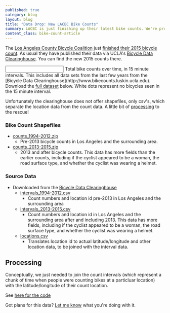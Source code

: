 ```yaml
---
published: true
category: blog
layout: blog
title: "Data Drop: New LACBC Bike Counts"
summary: LACBC is just finishing up their latest bike counts. We're providing some ready-to-go shapefile data of their results.
content_class: bike-count-article
---
```


The [Los Angeles County Bicycle Coalition](http://la-bike.org) just
[finished their 2015 bicycle
count](http://la-bike.org/events/los-angeles-bike-ped-count-2015). As
usual they have published their data via UCLA's [Bicycle Data
Clearinghouse](http://www.bikecounts.luskin.ucla.edu). You can find the
new 2015 counts there.

<script src='https://api.tiles.mapbox.com/mapbox.js/v2.2.1/mapbox.js'></script>
<link href='https://api.tiles.mapbox.com/mapbox.js/v2.2.1/mapbox.css' rel='stylesheet' />
<script src="/js/config.js"></script>
<script src="/js/bike_count_map.js"></script>
<script src="/bower_components/seiyria-bootstrap-slider/js/bootstrap-slider.js"></script>
<link href='/bower_components/seiyria-bootstrap-slider/css/bootstrap-slider.css' rel='stylesheet' />
<div class='article-splash'>
  <div id='map'>
  </div>
  <div class='article-caption'>
    <input class="slider" />
    Total bike counts over time, in 15 minute intervals. This includes
    all data sets from the last few years from the [Bicycle Data
    Clearinghouse](http://www.bikecounts.luskin.ucla.edu).  Download the
    <a href="#bike-count-shapefiles">full dataset</a> below. White dots
    represent no bicycles seen in the 15 minute interval.
  </div>
</div>
<script>
  $(function(){
    var application = new BikeCountMap($("#map"));
  });
</script>

Unfortunately the clearinghouse does not offer shapefiles, only csv's,
which separate the location data from the count data. A little bit of
[processing](#processing) to the rescue!

<a name='bike-count-shapefiles'></a>
### Bike Count Shapefiles

 * [<i class="fa fa-file"></i> counts_1994-2012.zip](https://s3-us-west-1.amazonaws.com/collision-la/data/2015-11-3-LACBC-bike-count-data/counts_1994-2012.zip)
   * Pre-2013 bicycle counts in Los Angeles and the
   surrounding area.
 * [<i class="fa fa-file"></i> counts_2013-2015.zip](https://s3-us-west-1.amazonaws.com/collision-la/data/2015-11-3-LACBC-bike-count-data/counts_2013-2015.zip)
   * 2013 and after bicycle counts. This data has more fields than the
   earlier counts, including if the cyclist appeared to be a woman, the
   road surface type, and whether the cyclist was wearing a helmet.

### Source Data

 * Downloaded from the [Bicycle Data
  Clearinghouse](http://www.bikecounts.luskin.ucla.edu)
   * [<i class="fa fa-file"></i>
   intervals_1994-2012.csv](https://s3-us-west-1.amazonaws.com/collision-la/data/2015-11-3-LACBC-bike-count-data/intervals_1994-2012.csv)
     * Count numbers and location id pre-2013 in Los Angeles and the
     surrounding area
   * [<i class="fa fa-file"></i> intervals_2013-2015.csv](https://s3-us-west-1.amazonaws.com/collision-la/data/2015-11-3-LACBC-bike-count-data/intervals_2013-2015.csv)
     * Count numbers and location id in Los Angeles and the
     surrounding area after and including 2013. This data has more fields,
     including if the cyclist appeared to be a woman, the road surface
     type, and whether the cyclist was wearing a helmet.
   * [<i class="fa fa-file"></i> locations.csv](https://s3-us-west-1.amazonaws.com/collision-la/data/2015-11-3-LACBC-bike-count-data/locations.csv)
     * Translates location id to actual latitude/longitude and other location data, to be joined with the
     interval data.

<a name="processing"></a>
## Processing

Conceptually, we just needed to join the count intervals (which
represent a chunk of time when people were counting bikes at a
particluar location) with the latitude/longitude of their count
location.

See [here for the
code](https://github.com/jackpine/collision/tree/master/visualizations/bike_count/bin)

Got plans for this data? <a href="mailto:michael@jackpine.me">Let me
know</a> what you're doing with it.


